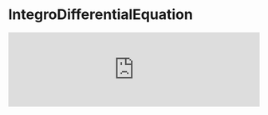# IntegroDifferentialEquation
<embed src="http://docs.google.com/viewer?url=https://raw.githubusercontent.com/VatsalSy/IntegroDifferentialEquation/master/Documentation.pdf" width="100%"></embed>
